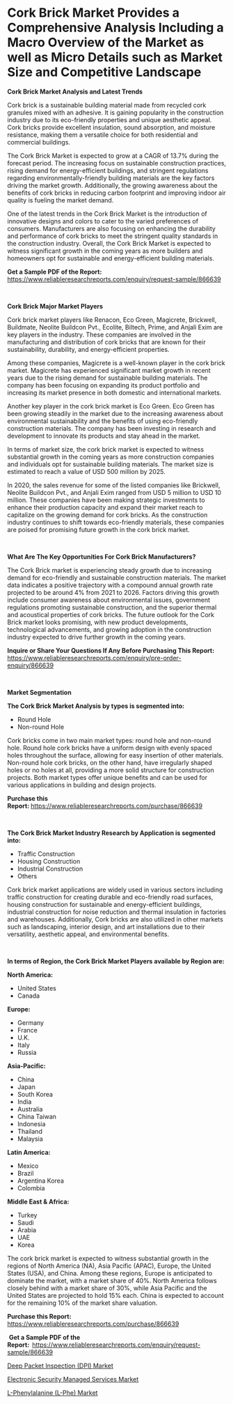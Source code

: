 <p><h1>Cork Brick Market Provides a Comprehensive Analysis Including a Macro Overview of the Market as well as Micro Details such as Market Size and Competitive Landscape</h1></p><p><strong>Cork Brick Market Analysis and Latest Trends</strong></p>
<p><p>Cork brick is a sustainable building material made from recycled cork granules mixed with an adhesive. It is gaining popularity in the construction industry due to its eco-friendly properties and unique aesthetic appeal. Cork bricks provide excellent insulation, sound absorption, and moisture resistance, making them a versatile choice for both residential and commercial buildings.</p><p>The Cork Brick Market is expected to grow at a CAGR of 13.7% during the forecast period. The increasing focus on sustainable construction practices, rising demand for energy-efficient buildings, and stringent regulations regarding environmentally-friendly building materials are the key factors driving the market growth. Additionally, the growing awareness about the benefits of cork bricks in reducing carbon footprint and improving indoor air quality is fueling the market demand.</p><p>One of the latest trends in the Cork Brick Market is the introduction of innovative designs and colors to cater to the varied preferences of consumers. Manufacturers are also focusing on enhancing the durability and performance of cork bricks to meet the stringent quality standards in the construction industry. Overall, the Cork Brick Market is expected to witness significant growth in the coming years as more builders and homeowners opt for sustainable and energy-efficient building materials.</p></p>
<p><strong>Get a Sample PDF of the Report:&nbsp;</strong> <a href="https://www.reliableresearchreports.com/enquiry/request-sample/866639">https://www.reliableresearchreports.com/enquiry/request-sample/866639</a></p>
<p>&nbsp;</p>
<p><strong>Cork Brick Major Market Players</strong></p>
<p><p>Cork brick market players like Renacon, Eco Green, Magicrete, Brickwell, Buildmate, Neolite Buildcon Pvt., Ecolite, Biltech, Prime, and Anjali Exim are key players in the industry. These companies are involved in the manufacturing and distribution of cork bricks that are known for their sustainability, durability, and energy-efficient properties.</p><p>Among these companies, Magicrete is a well-known player in the cork brick market. Magicrete has experienced significant market growth in recent years due to the rising demand for sustainable building materials. The company has been focusing on expanding its product portfolio and increasing its market presence in both domestic and international markets.</p><p>Another key player in the cork brick market is Eco Green. Eco Green has been growing steadily in the market due to the increasing awareness about environmental sustainability and the benefits of using eco-friendly construction materials. The company has been investing in research and development to innovate its products and stay ahead in the market.</p><p>In terms of market size, the cork brick market is expected to witness substantial growth in the coming years as more construction companies and individuals opt for sustainable building materials. The market size is estimated to reach a value of USD 500 million by 2025.</p><p>In 2020, the sales revenue for some of the listed companies like Brickwell, Neolite Buildcon Pvt., and Anjali Exim ranged from USD 5 million to USD 10 million. These companies have been making strategic investments to enhance their production capacity and expand their market reach to capitalize on the growing demand for cork bricks. As the construction industry continues to shift towards eco-friendly materials, these companies are poised for promising future growth in the cork brick market.</p></p>
<p>&nbsp;</p>
<p><strong>What Are The Key Opportunities For Cork Brick Manufacturers?</strong></p>
<p><p>The Cork Brick market is experiencing steady growth due to increasing demand for eco-friendly and sustainable construction materials. The market data indicates a positive trajectory with a compound annual growth rate projected to be around 4% from 2021 to 2026. Factors driving this growth include consumer awareness about environmental issues, government regulations promoting sustainable construction, and the superior thermal and acoustical properties of cork bricks. The future outlook for the Cork Brick market looks promising, with new product developments, technological advancements, and growing adoption in the construction industry expected to drive further growth in the coming years.</p></p>
<p><strong>Inquire or Share Your Questions If Any Before Purchasing This Report:</strong> <a href="https://www.reliableresearchreports.com/enquiry/pre-order-enquiry/866639">https://www.reliableresearchreports.com/enquiry/pre-order-enquiry/866639</a></p>
<p>&nbsp;</p>
<p><strong>Market Segmentation</strong></p>
<p><strong>The Cork Brick Market Analysis by types is segmented into:</strong></p>
<p><ul><li>Round Hole</li><li>Non-round Hole</li></ul></p>
<p><p>Cork bricks come in two main market types: round hole and non-round hole. Round hole cork bricks have a uniform design with evenly spaced holes throughout the surface, allowing for easy insertion of other materials. Non-round hole cork bricks, on the other hand, have irregularly shaped holes or no holes at all, providing a more solid structure for construction projects. Both market types offer unique benefits and can be used for various applications in building and design projects.</p></p>
<p><strong>Purchase this Report:&nbsp;</strong><a href="https://www.reliableresearchreports.com/purchase/866639">https://www.reliableresearchreports.com/purchase/866639</a></p>
<p>&nbsp;</p>
<p><strong>The Cork Brick Market Industry Research by Application is segmented into:</strong></p>
<p><ul><li>Traffic Construction</li><li>Housing Construction</li><li>Industrial Construction</li><li>Others</li></ul></p>
<p><p>Cork brick market applications are widely used in various sectors including traffic construction for creating durable and eco-friendly road surfaces, housing construction for sustainable and energy-efficient buildings, industrial construction for noise reduction and thermal insulation in factories and warehouses. Additionally, Cork bricks are also utilized in other markets such as landscaping, interior design, and art installations due to their versatility, aesthetic appeal, and environmental benefits.</p></p>
<p>&nbsp;</p>
<p><strong>In terms of Region, the Cork Brick Market Players available by Region are:</strong></p>
<p>
    <p> <strong> North America: </strong>
        <ul>
            <li>United States</li>
            <li>Canada</li>
        </ul>
        </p> 
    <p> <strong> Europe: </strong>
        <ul>
            <li>Germany</li>
            <li>France</li>
            <li>U.K.</li>
            <li>Italy</li>
            <li>Russia</li>
        </ul>
        </p> 
    <p> <strong> Asia-Pacific: </strong>
        <ul>
            <li>China</li>
            <li>Japan</li>
            <li>South Korea</li>
            <li>India</li>
            <li>Australia</li>
            <li>China Taiwan</li>
            <li>Indonesia</li>
            <li>Thailand</li>
            <li>Malaysia</li>
        </ul>
        </p> 
    <p> <strong> Latin America: </strong>
        <ul>
            <li>Mexico</li>
            <li>Brazil</li>
            <li>Argentina Korea</li>
            <li>Colombia</li>
        </ul>
        </p> 
    <p> <strong> Middle East & Africa: </strong>
        <ul>
            <li>Turkey</li>
            <li>Saudi</li>
            <li>Arabia</li>
            <li>UAE</li>
            <li>Korea</li>
        </ul>
    </p>
    </p>
<p><p>The cork brick market is expected to witness substantial growth in the regions of North America (NA), Asia Pacific (APAC), Europe, the United States (USA), and China. Among these regions, Europe is anticipated to dominate the market, with a market share of 40%. North America follows closely behind with a market share of 30%, while Asia Pacific and the United States are projected to hold 15% each. China is expected to account for the remaining 10% of the market share valuation.</p></p>
<p><strong>Purchase this Report: </strong><a href="https://www.reliableresearchreports.com/purchase/866639">https://www.reliableresearchreports.com/purchase/866639</a></p>
<p>&nbsp;<strong>Get a Sample PDF of the Report:&nbsp;&nbsp;</strong><a href="https://www.reliableresearchreports.com/enquiry/request-sample/866639">https://www.reliableresearchreports.com/enquiry/request-sample/866639</a></p>
<p><strong></strong></p>
<p><p><a href="https://view.publitas.com/reportprime-1/deep-packet-inspection-dpi-market-share-market-new-trends-analysis-report-by-type-by-application-by-end-use-by-region-and-segment-forecasts-2024-2031/">Deep Packet Inspection (DPI) Market</a></p><p><a href="https://view.publitas.com/reportprime-1/electronic-security-managed-services-market-offers-provide-insightful-data-for-the-time-period-from-2024-to-2031-and-also-provide-analysis-based-on-application-type-and-region/">Electronic Security Managed Services Market</a></p><p><a href="https://view.publitas.com/reportprime-1/l-phenylalanine-l-phe-market-size-share-trends-analysis-report-by-application-regional-outlook-competitive-strategies-and-segment-forecasts-2024-2031/">L-Phenylalanine (L-Phe) Market</a></p></p>